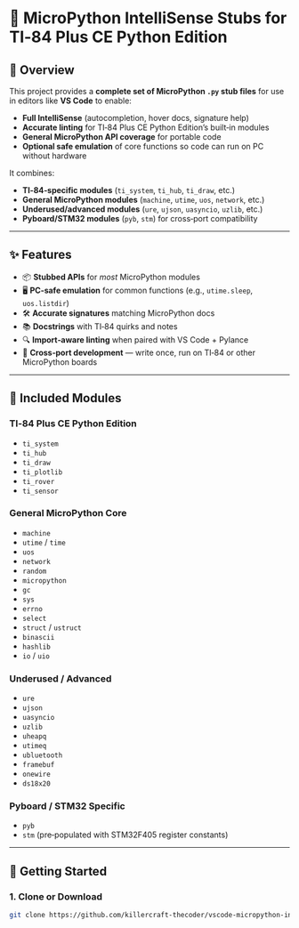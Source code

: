 # 🐍 MicroPython IntelliSense Stubs for TI‑84 Plus CE Python Edition

## 📖 Overview
This project provides a **complete set of MicroPython `.py` stub files** for use in editors like **VS Code** to enable:
- **Full IntelliSense** (autocompletion, hover docs, signature help)
- **Accurate linting** for TI‑84 Plus CE Python Edition’s built‑in modules
- **General MicroPython API coverage** for portable code
- **Optional safe emulation** of core functions so code can run on PC without hardware

It combines:
- **TI‑84‑specific modules** (`ti_system`, `ti_hub`, `ti_draw`, etc.)
- **General MicroPython modules** (`machine`, `utime`, `uos`, `network`, etc.)
- **Underused/advanced modules** (`ure`, `ujson`, `uasyncio`, `uzlib`, etc.)
- **Pyboard/STM32 modules** (`pyb`, `stm`) for cross‑port compatibility

---

## ✨ Features
- 📦 **Stubbed APIs** for *most* MicroPython modules
- 🖥 **PC‑safe emulation** for common functions (e.g., `utime.sleep`, `uos.listdir`)
- 🛠 **Accurate signatures** matching MicroPython docs
- 📚 **Docstrings** with TI‑84 quirks and notes
- 🔍 **Import‑aware linting** when paired with VS Code + Pylance
- 🔄 **Cross‑port development** — write once, run on TI‑84 or other MicroPython boards

---

## 📂 Included Modules

### TI‑84 Plus CE Python Edition
- `ti_system`
- `ti_hub`
- `ti_draw`
- `ti_plotlib`
- `ti_rover`
- `ti_sensor`

### General MicroPython Core
- `machine`
- `utime` / `time`
- `uos`
- `network`
- `random`
- `micropython`
- `gc`
- `sys`
- `errno`
- `select`
- `struct` / `ustruct`
- `binascii`
- `hashlib`
- `io` / `uio`

### Underused / Advanced
- `ure`
- `ujson`
- `uasyncio`
- `uzlib`
- `uheapq`
- `utimeq`
- `ubluetooth`
- `framebuf`
- `onewire`
- `ds18x20`

### Pyboard / STM32 Specific
- `pyb`
- `stm` (pre‑populated with STM32F405 register constants)

---

## 🚀 Getting Started

### 1. Clone or Download
```bash
git clone https://github.com/killercraft-thecoder/vscode-micropython-intellisense/